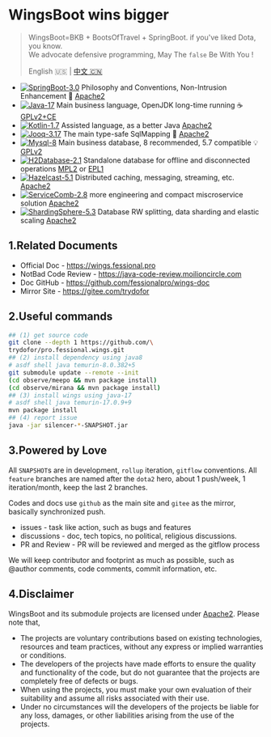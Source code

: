 # WingsBoot wins bigger

> WingsBoot=BKB + BootsOfTravel + SpringBoot. if you've liked Dota, you know.   
> We advocate defensive programming, May The `false` Be With You !
>
> English 🇺🇸 | [中文 🇨🇳](readme-zh.md)

* [![SpringBoot-3.0](https://img.shields.io/badge/springboot-3.0-green?logo=springboot)](https://spring.io/projects/spring-boot) Philosophy and Conventions, Non-Intrusion Enhancement 🌱 [Apache2]
* [![Java-17](https://img.shields.io/badge/java-17-gold)](https://adoptium.net/temurin/releases/?version=11) Main business language, OpenJDK long-time running ☕️ [GPLv2+CE]
* [![Kotlin-1.7](https://img.shields.io/badge/kotlin-1.7-gold)](https://kotlinlang.org/docs/reference/) Assisted language, as a better Java [Apache2]
* [![Jooq-3.17](https://img.shields.io/badge/jooq-3.17-cyan)](https://www.jooq.org/download/)  The main type-safe SqlMapping 🏅 [Apache2]
* [![Mysql-8](https://img.shields.io/badge/mysql-8.0-blue)](https://dev.mysql.com/downloads/mysql/) Main business database, 8 recommended, 5.7 compatible 💡 [GPLv2]
* [![H2Database-2.1](https://img.shields.io/badge/h2db-2.1-blue)](https://h2database.com/html/main.html) Standalone database for offline and disconnected operations [MPL2] or [EPL1]
* [![Hazelcast-5.1](https://img.shields.io/badge/hazelcast-5.1-violet)](https://docs.hazelcast.com/hazelcast/) Distributed caching, messaging, streaming, etc. [Apache2]
* [![ServiceComb-2.8](https://img.shields.io/badge/servicecomb-2.8-violet)](https://servicecomb.apache.org) more engineering and compact miscroservice solution [Apache2]
* [![ShardingSphere-5.3](https://img.shields.io/badge/shardingsphere-5.3-violet)](https://shardingsphere.apache.org) Database RW splitting, data sharding and elastic scaling [Apache2]

[Apache2]: https://www.apache.org/licenses/LICENSE-2.0
[GPLv2+CE]: https://openjdk.org/legal/gplv2+ce.html
[GPLv2]: http://www.gnu.org/licenses/old-licenses/gpl-2.0.html
[MPL2]: https://www.mozilla.org/MPL/2.0
[EPL1]: https://opensource.org/licenses/eclipse-1.0.php

## 1.Related Documents

* Official Doc - <https://wings.fessional.pro>
* NotBad Code Review - <https://java-code-review.moilioncircle.com>
* Doc GitHub - <https://github.com/fessionalpro/wings-doc>
* Mirror Site - <https://gitee.com/trydofor>

## 2.Useful commands

```bash
## (1) get source code
git clone --depth 1 https://github.com/\
trydofor/pro.fessional.wings.git
## (2) install dependency using java8
# asdf shell java temurin-8.0.382+5
git submodule update --remote --init
(cd observe/meepo && mvn package install)
(cd observe/mirana && mvn package install)
## (3) install wings using java-17
# asdf shell java temurin-17.0.9+9
mvn package install
## (4) report issue
java -jar silencer-*-SNAPSHOT.jar
```

## 3.Powered by Love

All `SNAPSHOT`s are in development, `rollup` iteration, `gitflow` conventions.
All `feature` branches are named after the `dota2` hero,
about 1 push/week, 1 iteration/month, keep the last 2 branches.

Codes and docs use `github` as the main site and `gitee` as the mirror,
basically synchronized push.

* issues - task like action, such as bugs and features
* discussions - doc, tech topics, no political, religious discussions.
* PR and Review - PR will be reviewed and merged as the gitflow process

We will keep contributor and footprint as much as possible,
such as @author comments, code comments, commit information, etc.

## 4.Disclaimer

WingsBoot and its submodule projects are licensed under [Apache2]. Please note that,

* The projects are voluntary contributions based on existing technologies, resources and team practices,
  without any express or implied warranties or conditions.
* The developers of the projects have made efforts to ensure the quality and functionality of the code,
  but do not guarantee that the projects are completely free of defects or bugs.
* When using the projects, you must make your own evaluation of their suitability and
  assume all risks associated with their use.
* Under no circumstances will the developers of the projects be liable for any loss, damages,
  or other liabilities arising from the use of the projects.
